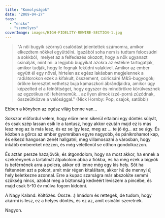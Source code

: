```yaml
---
title: "Komolyságok"
date: "2009-04-27"
tags: 
  - "eniko"
  - "szemelyes"
coverImage: images/HIGH-FIDELITY-REWIRE-SECTION-1.jpg
---
```


> "A női bugyik szörnyű csalódást jelentettek számomra, amikor elkezdtem nőkkel együttélni. Igazából soha nem is tudtam felocsúdni a sokkból,  melyet az a felfedezés okozott, hogy a nők ugyanazt csinálják, mint mi: a legjobb bugyikat azokra az estékre tartogatják, amikor tudják, hogy le fognak feküdni valakivel. Amikor az ember együtt él egy nővel, hirtelen az egész lakásban megjelennek a radiátorokon ezek a kifakult, összement, csiricsáré M&S-bugyogók; örökre keresztet vethetsz buja kamaszkori ábrándjaidra, amikor úgy képzelted el a felnőttséget, hogy egyszer és mindörökre körülvesznek az egzotikus női fehérneműk... az ilyen álmok ízzé-porrá zúzódnak, összeütközve a valósággal." (Nick Hornby: Pop, csajok, satöbbi)

Ebben a könyben az egész világ benne van...

Sokszor előfordul velem, hogy előre nem sikerül eltaláni egy döntés súlyát, és csak szép lassan esik le a tantusz, hogy akkor ezután majd ez is más lesz meg az is más lesz, és ez se így lesz, meg az ... te jó ég... az se úgy. És közben a görcs az ember gyomrában egyre nagyobb, és pánikrohamot kap, és elkezd hangosan zenét hallgatni, meg villamosozni a városban, hogy inkább embereket nézzen, és még véletlenül se otthon gondolkozzon.

És aztán persze hazajövök, és átgondolom, hogy na most akkor, ha ennek a szekrénynek a tartalmát átpakolom abba a fiókba, és ha még ezek a bigyók is beférnének arra a polcra, akkor ott lenne még egy kis hely. Sőt ha feltenném azt a polcot, amit már régen kitaláltam, akkor hű de mennyi új hely keletkezne azonnal. Erre a kupac szarságra már abszolúte semmi szükség nincs, azokat meg a biztonság kedvéért leviszem a pincébe, és majd csak 5-10 év múlva fogom kidobni.

A Nagy Kaland. Költözés. Össze. :) Imádom és rettegek, de tudom, hogy akármi is lesz, ez a helyes döntés, és ez az, amit csinálni szeretnék.

Nagyon.
